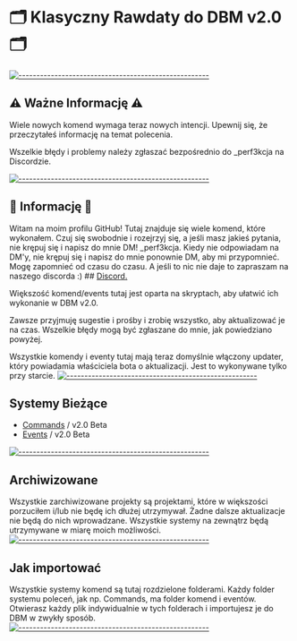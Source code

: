 # 🗂️ Klasyczny Rawdaty do DBM v2.0 🗂️ 
[![-----------------------------------------------------](https://raw.githubusercontent.com/andreasbm/readme/master/assets/lines/aqua.png)](#Important)
## ⚠️ Ważne Informację ⚠️
Wiele nowych komend wymaga teraz nowych intencji. Upewnij się, że przeczytałeś informację na temat polecenia.

Wszelkie błędy i problemy należy zgłaszać bezpośrednio do _perf3kcja na Discordzie.

[![-----------------------------------------------------](https://raw.githubusercontent.com/andreasbm/readme/master/assets/lines/aqua.png)](#Important)
## 📝 Informację 📝  
Witam na moim profilu GitHub! Tutaj znajduje się wiele komend, które wykonałem. Czuj się swobodnie i rozejrzyj się, a jeśli masz jakieś pytania, nie krępuj się i napisz do mnie DM! _perf3kcja. Kiedy nie odpowiadam na DM'y, nie krępuj się i napisz do mnie ponownie DM, aby mi przypomnieć. Mogę zapomnieć od czasu do czasu.
A jeśli to  nic nie daje to zapraszam na naszego discorda :) ## [Discord.](https://discord.gg/4fUfNVDPEd)

Większość komend/events tutaj jest oparta na skryptach, aby ułatwić ich wykonanie w DBM v2.0.

Zawsze przyjmuję sugestie i prośby i zrobię wszystko, aby aktualizować je na czas. Wszelkie błędy mogą być zgłaszane do mnie, jak powiedziano powyżej.

Wszystkie komendy i eventy tutaj mają teraz domyślnie włączony updater, który powiadamia właściciela bota o aktualizacji. Jest to wykonywane tylko przy starcie.
[![-----------------------------------------------------](https://raw.githubusercontent.com/andreasbm/readme/master/assets/lines/aqua.png)](#Important)
## Systemy Bieżące 
  
- [Commands](https://github.com/Klasycznyy/DBM-2.0/tree/main/Commands) / v2.0 Beta
- [Events](https://github.com/Klasycznyy/DBM-2.0/tree/main/Events) / v2.0 Beta
  
[![-----------------------------------------------------](https://raw.githubusercontent.com/andreasbm/readme/master/assets/lines/aqua.png)](#Important)
## Archiwizowane
Wszystkie zarchiwizowane projekty są projektami, które w większości porzuciłem i/lub nie będę ich dłużej utrzymywał. Żadne dalsze aktualizacje nie będą do nich wprowadzane. Wszystkie systemy na zewnątrz będą utrzymywane w miarę moich możliwości.
[![-----------------------------------------------------](https://raw.githubusercontent.com/andreasbm/readme/master/assets/lines/aqua.png)](#Important)
## Jak importować
Wszystkie systemy komend są tutaj rozdzielone folderami. Każdy folder systemu poleceń, jak np. Commands, ma folder komend i eventów. Otwierasz każdy plik indywidualnie w tych folderach i importujesz je do DBM w zwykły sposób.
[![-----------------------------------------------------](https://raw.githubusercontent.com/andreasbm/readme/master/assets/lines/aqua.png)](#Important)
